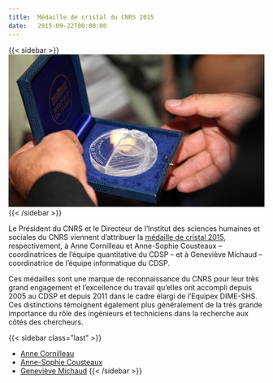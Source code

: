 ```yaml
---
title:  Médaille de cristal du CNRS 2015
date:   2015-09-22T00:00:00
---
```


{{< sidebar >}}
![](/img/actualites/Cristal-medaille.jpg)
{{< /sidebar >}}

Le Président du CNRS et le Directeur de l’Institut des sciences humaines et sociales du CNRS viennent d’attribuer la [médaille de cristal 2015](https://www.cnrs.fr/fr/talents/cnrs?medal=42), respectivement, à Anne Cornilleau et  Anne-Sophie Cousteaux – coordinatrices de l’équipe quantitative du CDSP – et à Geneviève Michaud – coordinatrice de l’équipe informatique du CDSP.

Ces médailles sont une marque de reconnaissance du CNRS pour leur très grand engagement et l’excellence du travail qu’elles ont accompli depuis 2005 au CDSP et depuis 2011 dans le cadre élargi de l’Equipex DIME-SHS. Ces distinctions témoignent également plus généralement de la très grande importance du rôle des ingénieurs et techniciens dans la recherche aux côtés des chercheurs.

{{< sidebar class="last" >}}
- [Anne Cornilleau](https://cdsp.sciences-po.fr/fr/le-cdsp/equipe/membre/anne.cornilleau/)
- [Anne-Sophie Cousteaux](https://cdsp.sciences-po.fr/fr/le-cdsp/equipe/membre/anne-sophie.cousteaux/)
- [Geneviève Michaud](https://cdsp.sciences-po.fr/fr/le-cdsp/equipe/membre/genevieve.michaud/)
{{< /sidebar >}}
